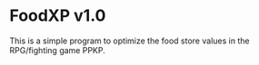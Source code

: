 # FoodXP v1.0

This is a simple program to optimize the food store values in the RPG/fighting game PPKP.


